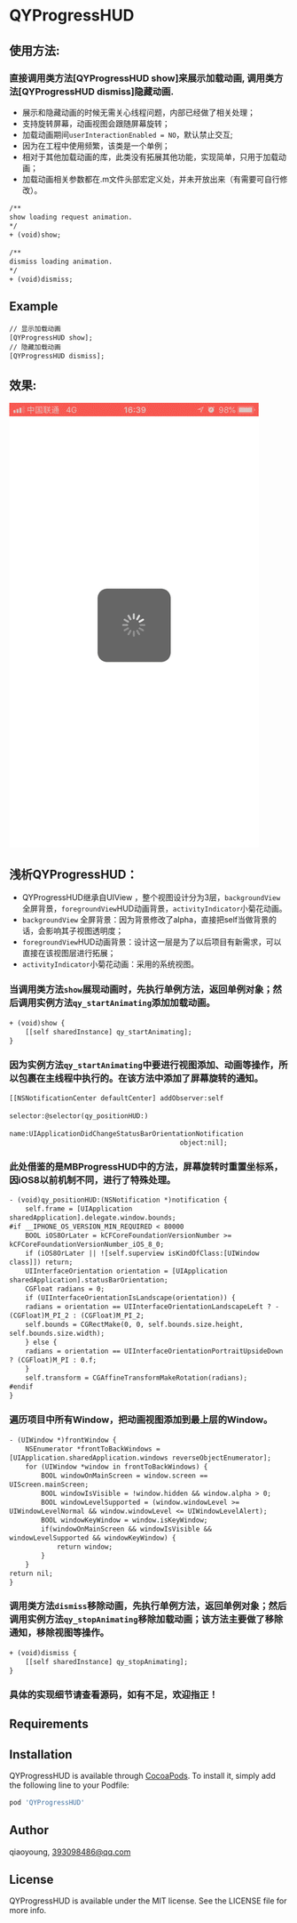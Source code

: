 # QYProgressHUD

## 使用方法:
### 直接调用类方法[QYProgressHUD show]来展示加载动画, 调用类方法[QYProgressHUD dismiss]隐藏动画.    
* 展示和隐藏动画的时候无需关心线程问题，内部已经做了相关处理；
* 支持旋转屏幕，动画视图会跟随屏幕旋转；
* 加载动画期间`userInteractionEnabled = NO`，默认禁止交互;
* 因为在工程中使用频繁，该类是一个单例；
* 相对于其他加载动画的库，此类没有拓展其他功能，实现简单，只用于加载动画；
* 加载动画相关参数都在.m文件头部宏定义处，并未开放出来（有需要可自行修改）。
```
/**
show loading request animation.
*/
+ (void)show;

/**
dismiss loading animation.
*/
+ (void)dismiss;

```

## Example
```
// 显示加载动画
[QYProgressHUD show];
// 隐藏加载动画
[QYProgressHUD dismiss];
```
## 效果:
![](https://github.com/qiaoyoung/QYProgressHUD/blob/master/QYProgressHUD.gif)

## 浅析QYProgressHUD：
* QYProgressHUD继承自UIView ，整个视图设计分为3层，`backgroundView` 全屏背景，`foregroundView`HUD动画背景，`activityIndicator`小菊花动画。
* `backgroundView` 全屏背景：因为背景修改了alpha，直接把self当做背景的话，会影响其子视图透明度；
* `foregroundView`HUD动画背景：设计这一层是为了以后项目有新需求，可以直接在该视图层进行拓展；
* `activityIndicator`小菊花动画：采用的系统视图。

### 当调用类方法`show`展现动画时，先执行单例方法，返回单例对象；然后调用实例方法`qy_startAnimating`添加加载动画。
```
+ (void)show {
    [[self sharedInstance] qy_startAnimating];
}

```
### 因为实例方法`qy_startAnimating`中要进行视图添加、动画等操作，所以包裹在主线程中执行的。在该方法中添加了屏幕旋转的通知。
```
[[NSNotificationCenter defaultCenter] addObserver:self
                                         selector:@selector(qy_positionHUD:)
                                             name:UIApplicationDidChangeStatusBarOrientationNotification
                                           object:nil];
```
### 此处借鉴的是MBProgressHUD中的方法，屏幕旋转时重置坐标系，因iOS8以前机制不同，进行了特殊处理。
```
- (void)qy_positionHUD:(NSNotification *)notification {
    self.frame = [UIApplication sharedApplication].delegate.window.bounds;
#if __IPHONE_OS_VERSION_MIN_REQUIRED < 80000
    BOOL iOS8OrLater = kCFCoreFoundationVersionNumber >= kCFCoreFoundationVersionNumber_iOS_8_0;
    if (iOS8OrLater || ![self.superview isKindOfClass:[UIWindow class]]) return;
    UIInterfaceOrientation orientation = [UIApplication sharedApplication].statusBarOrientation;
    CGFloat radians = 0;
    if (UIInterfaceOrientationIsLandscape(orientation)) {
    radians = orientation == UIInterfaceOrientationLandscapeLeft ? -(CGFloat)M_PI_2 : (CGFloat)M_PI_2;
    self.bounds = CGRectMake(0, 0, self.bounds.size.height, self.bounds.size.width);
    } else {
    radians = orientation == UIInterfaceOrientationPortraitUpsideDown ? (CGFloat)M_PI : 0.f;
    }
    self.transform = CGAffineTransformMakeRotation(radians);
#endif
}
```
### 遍历项目中所有Window，把动画视图添加到最上层的Window。
```
- (UIWindow *)frontWindow {
    NSEnumerator *frontToBackWindows = [UIApplication.sharedApplication.windows reverseObjectEnumerator];
    for (UIWindow *window in frontToBackWindows) {
        BOOL windowOnMainScreen = window.screen == UIScreen.mainScreen;
        BOOL windowIsVisible = !window.hidden && window.alpha > 0;
        BOOL windowLevelSupported = (window.windowLevel >= UIWindowLevelNormal && window.windowLevel <= UIWindowLevelAlert);
        BOOL windowKeyWindow = window.isKeyWindow;
        if(windowOnMainScreen && windowIsVisible && windowLevelSupported && windowKeyWindow) {
            return window;
        }
    }
return nil;
}
```
### 调用类方法`dismiss`移除动画，先执行单例方法，返回单例对象；然后调用实例方法`qy_stopAnimating`移除加载动画；该方法主要做了移除通知，移除视图等操作。
```
+ (void)dismiss {
    [[self sharedInstance] qy_stopAnimating];
}
```

### 具体的实现细节请查看源码，如有不足，欢迎指正！


## Requirements

## Installation

QYProgressHUD is available through [CocoaPods](https://cocoapods.org). To install
it, simply add the following line to your Podfile:

```ruby
pod 'QYProgressHUD'
```

## Author

qiaoyoung, 393098486@qq.com

## License

QYProgressHUD is available under the MIT license. See the LICENSE file for more info.
